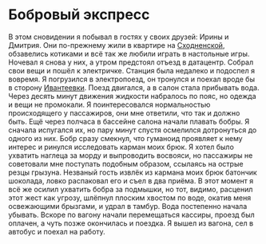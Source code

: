Бобровый экспресс
=================

В этом сновидении я побывал в гостях у своих друзей: Ирины и Дмитрия. Они по-прежнему жили в квартире на [Сходненской](http://maps.yandex.ru/-/CVbj72k~), обзавелись котиками и всё так же любили играть в настольные игры. Ночевал я снова у них, а утром предстоял отъезд в датацентр. Собрал свои вещи и пошёл к электричке. Станция была недалеко и подоспел я вовремя. Я погрузился в электропоезд, он тронулся и поехал вроде бы в сторону [Ивантеевки](http://maps.yandex.ru/-/CVbj7-5h). Поезд двигался, а в салон стала прибывать вода. Через десять минут движения жидкости набралось по пояс, но одежда и вещи не промокали. Я поинтересовался нормальностью происходящего у пассажиров, они мне ответили, что так и должно быть. Ещё через полчаса в бассейне салона начали плавать бобры. Я сначала испугался их, но пару минут спустя осмелился дотронуться до одного из них. Бобр сразу смекнул, что гуманоид проявляет к нему интерес и ринулся исследовать карман моих брюк. Я хотел было ухватить наглеца за морду и выпроводить восвояси, но пассажиры не советовали мне поступать подобным образом, ссылаясь на острые резцы грызуна. Незваный гость извлёк из кармана моих брюк батончик шоколада, ловко распаковал его и съел в два приёма. В этот момент я всё же осилил ухватить бобра за подмышки, но тот, видимо, расценил этот жест как угрозу, шлёпнул плоским хвостом по воде, окатив меня освежающими брызгами, и удрал в тамбур. Вода постепенно начала убывать. Вскоре по вагону начали перемещаться кассиры, проезд был оплачен, а чуть позже окончилась и поездка. Я вышел из вагона, сел в автобус и поехал на работу.
